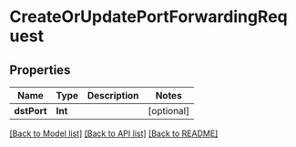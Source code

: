 # CreateOrUpdatePortForwardingRequest

## Properties
Name | Type | Description | Notes
------------ | ------------- | ------------- | -------------
**dstPort** | **Int** |  | [optional] 

[[Back to Model list]](../README.md#documentation-for-models) [[Back to API list]](../README.md#documentation-for-api-endpoints) [[Back to README]](../README.md)


